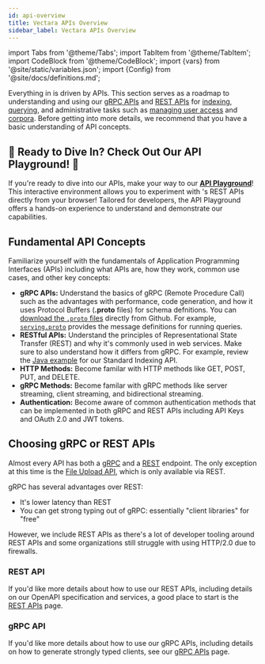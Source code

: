 ```yaml
---
id: api-overview
title: Vectara APIs Overview
sidebar_label: Vectara APIs Overview
---
```


import Tabs from '@theme/Tabs';
import TabItem from '@theme/TabItem';
import CodeBlock from '@theme/CodeBlock';
import {vars} from '@site/static/variables.json';
import {Config} from '@site/docs/definitions.md';

Everything in <Config v="names.product"/> is driven by APIs. This section serves 
as a roadmap to understanding and using our [gRPC APIs](/docs/api-reference/protobuf-definitions) and 
[REST APIs](/docs/api-reference/rest) for [indexing](/docs/learn/select-ideal-indexing-api), [querying](/docs/api-reference/search-apis/search), and administrative tasks 
such as [managing user access](/docs/api-reference/admin-apis/manage-users/manage-user) and [corpora](/docs/api-reference/admin-apis/admin). Before getting into more 
details, we recommend that you have a basic understanding of API concepts.

## :star2: Ready to Dive In? Check Out Our API Playground! :star2:

If you're ready to dive into our APIs, make your way to our [**API Playground**](/docs/rest-api/vectara-api-v-2)! 
This interactive environment allows you to experiment with <Config v="names.product"/>'s REST APIs 
directly from your browser! Tailored for developers, the API Playground 
offers a hands-on experience to understand and demonstrate our capabilities.

## Fundamental API Concepts

Familiarize yourself with the fundamentals of Application Programming 
Interfaces (APIs) including what APIs are, how they work, common use cases, 
and other key concepts:

* **gRPC APIs:** Understand the basics of gRPC (Remote Procedure Call) such as 
  the advantages with performance, code generation, and how it uses Protocol 
  Buffers (**.proto** files) for schema defnitions. You can [download the `.proto` files](https://github.com/vectara/protos/tree/main) directly 
  from Github. For example, [`serving.proto`](https://github.com/vectara/protos/blob/main/serving.proto) 
provides the message definitions for running queries.
* **RESTful APIs:** Understand the principles of Representational State Transfer 
  (REST) and why it's commonly used in web services. Make sure to also 
  understand how it differs from gRPC. For example, review the [Java example](/docs/getting-started-samples/RestIndex.java) for our 
  Standard Indexing API. 
* **HTTP Methods:** Become familar with HTTP methods like GET, POST, PUT, and DELETE.
* **gRPC Methods:** Become familar with gRPC methods like server streaming, client
  streaming, and bidirectional streaming.
* **Authentication:** Become aware of common authentication methods that can be 
  implemented in both gRPC and REST APIs including API Keys and OAuth 2.0 and 
  JWT tokens.

## Choosing gRPC or REST APIs
Almost every API has both a [gRPC](https://en.wikipedia.org/wiki/GRPC) and a 
[REST](https://en.wikipedia.org/wiki/Representational_state_transfer) endpoint.
The only exception at this time is the [File Upload API](/docs/api-reference/indexing-apis/file-upload/file-upload),
which is only available via REST.

gRPC has several advantages over REST:
- It's lower latency than REST
- You can get strong typing out of gRPC: essentially "client libraries" for "free"

However, we include REST APIs as there's a lot of developer tooling around REST
APIs and some organizations still struggle with using HTTP/2.0 due to firewalls.

### REST API
If you'd like more details about how to use our REST APIs, including details on
our OpenAPI specification and services, a good place to start is the [REST APIs](rest)
page.

### gRPC API
If you'd like more details about how to use our gRPC APIs, including details on
how to generate strongly typed clients, see our [gRPC APIs](protobuf-definitions) page.